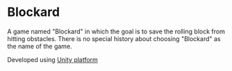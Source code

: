 # Blockard
A game named "Blockard" in which the goal is to save the rolling block from hitting obstacles. 
There is no special history about choosing "Blockard" as the name of the game. 

Developed using [Unity platform](https://unity.com/)
